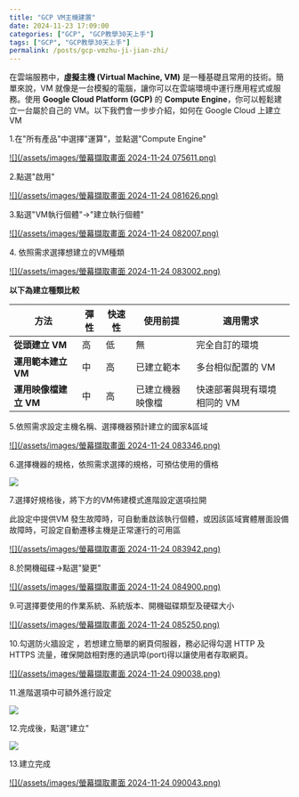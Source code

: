 ```yaml
---
title: "GCP VM主機建置"
date: 2024-11-23 17:09:00
categories: ["GCP", "GCP教學30天上手"]
tags: ["GCP", "GCP教學30天上手"]
permalink: /posts/gcp-vmzhu-ji-jian-zhi/
---
```

在雲端服務中，**虛擬主機 (Virtual Machine, VM)** 是一種基礎且常用的技術。簡單來說，VM 就像是一台模擬的電腦，讓你可以在雲端環境中運行應用程式或服務。使用 **Google Cloud Platform (GCP)** 的 **Compute Engine**，你可以輕鬆建立一台屬於自己的 VM。以下我們會一步步介紹，如何在 Google Cloud 上建立 VM

1.在"所有產品"中選擇"運算"，並點選"Compute Engine"

[![](/assets/images/螢幕擷取畫面 2024-11-24 075611.png)](https://blogger.googleusercontent.com/img/b/R29vZ2xl/AVvXsEgFWcd8YVMcTJCuX09-qyRdGqp0f0kWgLsRkmdoVGbQG1kQJd5mTmBGoQKdkmjDXCWOKRfTsWHqj1CSo2dQ9vrFZIXTSsw_SZ8WXUvEeI96X3uhjvz_hpEHtPXcwXxTY4Qy81mqb9eCaW2TacsEYCgYPbKOXl7Iaej-jzQq007HZCC7OEEXvEg4SSrjP10/s1006/%E8%9E%A2%E5%B9%95%E6%93%B7%E5%8F%96%E7%95%AB%E9%9D%A2%202024-11-24%20075611.png)

2.點選"啟用"

[![](/assets/images/螢幕擷取畫面 2024-11-24 081626.png)](https://blogger.googleusercontent.com/img/b/R29vZ2xl/AVvXsEh7mZJ1EDOm_opZYTNet2JcuJoaAgkYgUOtMv2-Egdt4hdymuF08VrmWUmcOT0V-lSv5rsWoAo8zrswbhkK9XnZB0g60goibjYn2WIclsfiUAIYjuSyZyjQc_JLlbiICmgwPdB10zEtPumvhXk6EV35kuRk2-m0hP2ND1d9XNaBNMXjv-2t4LDI_p4KWAo/s600/%E8%9E%A2%E5%B9%95%E6%93%B7%E5%8F%96%E7%95%AB%E9%9D%A2%202024-11-24%20081626.png)

3.點選"VM執行個體"→"建立執行個體"  

[![](/assets/images/螢幕擷取畫面 2024-11-24 082007.png)](https://blogger.googleusercontent.com/img/b/R29vZ2xl/AVvXsEjXwHhrqVy-9bb-9KWzkmrvSkz1IOj_e8VAbKQU18yGPeRzVB5vA1AF-tNbP6oFsplBLjVZrkYyvI28OKqZwgP2Js7wgR_L2BrgU-dUY3-iTwPaz0KaDvTUCJ7hM1yPxld7-yZOD2Sv31tmKDjYQkoCD2X7lwEfcqxc1XveN1VgcN9789_qV0404PjStrs/s992/%E8%9E%A2%E5%B9%95%E6%93%B7%E5%8F%96%E7%95%AB%E9%9D%A2%202024-11-24%20082007.png)

  

4. 依照需求選擇想建立的VM種類

[![](/assets/images/螢幕擷取畫面 2024-11-24 083002.png)](https://blogger.googleusercontent.com/img/b/R29vZ2xl/AVvXsEg4wYJz_e32rWY9TyeuXboot9IQLZWkTEfVSr0FAWdU1QMCXXcgtFuQrUPk22-NunYHhJcJS-0GRO5fAEOqu55VBcVKJ8lUZDgnw1ChSfm5zWblm1D_zbm2wR-vpEiDqcmMwbOeI1S3naLFLiBC6YQHZM-L19SquPcey7Kw6mYbfIrmcjVo7DHmW5DmQGY/s378/%E8%9E%A2%E5%B9%95%E6%93%B7%E5%8F%96%E7%95%AB%E9%9D%A2%202024-11-24%20083002.png)

  
**以下為建立種類比較**

| 方法 | 彈性 | 快速性 | 使用前提 | 適用需求 |
| --- | --- | --- | --- | --- |
| **從頭建立 VM** | 高 | 低 | 無 | 完全自訂的環境 |
| **運用範本建立 VM** | 中 | 高 | 已建立範本 | 多台相似配置的 VM |
| **運用映像檔建立 VM** | 中 | 高 | 已建立機器映像檔 | 快速部署與現有環境相同的 VM |

5.依照需求設定主機名稱、選擇機器預計建立的國家&區域

[![](/assets/images/螢幕擷取畫面 2024-11-24 083346.png)](https://blogger.googleusercontent.com/img/b/R29vZ2xl/AVvXsEiMHLaqj40-HxV6y58kDC6ixLaffRc9wlfr4zz8TSVpf7K-BX_CDFFWNVw53jCMUHOZK72x0_mDrW2Qyb8-QNzdFU7XstS5ueQ0Nx4RzPpAF0JC6nFytxog_qEeQhcHzqcPgUIYUOM2c3ofyexF_bVR_-w7FwfQanc_9FNGsQiIDaZbznNM2J2nFW2a3lA/s676/%E8%9E%A2%E5%B9%95%E6%93%B7%E5%8F%96%E7%95%AB%E9%9D%A2%202024-11-24%20083346.png)

  

6.選擇機器的規格，依照需求選擇的規格，可預估使用的價格

[![](https://blogger.googleusercontent.com/img/a/AVvXsEgB5xe55_fGu_SzVXL-V7Q_OhoYcgXeyyaKKu0aISk9wi8a-mg4wU4q2nk3uSC9kyLp2sk6ZPiIe3oIKJzDjuj95y-F4N5Bj3l9ox2R0KI-j-VL5-52T7iGErY7YaSmQx7k4lRX0-mccvwIITKu0Og_RbU55na7vx2kBmmufFVkH0wvZNcsQ_TjdzMd1SU=w640-h334)](https://blogger.googleusercontent.com/img/a/AVvXsEgB5xe55_fGu_SzVXL-V7Q_OhoYcgXeyyaKKu0aISk9wi8a-mg4wU4q2nk3uSC9kyLp2sk6ZPiIe3oIKJzDjuj95y-F4N5Bj3l9ox2R0KI-j-VL5-52T7iGErY7YaSmQx7k4lRX0-mccvwIITKu0Og_RbU55na7vx2kBmmufFVkH0wvZNcsQ_TjdzMd1SU)

  
7.選擇好規格後，將下方的VM佈建模式進階設定選項拉開

此設定中提供VM 發生故障時，可自動重啟該執行個體，或因該區域實體層面設備故障時，可設定自動遷移主機是正常運行的可用區

[![](/assets/images/螢幕擷取畫面 2024-11-24 083942.png)](https://blogger.googleusercontent.com/img/b/R29vZ2xl/AVvXsEjlTc4kuCkZG1jRrAfcKmWjtsTTO0y8ha1hphG6h-0PP3E9CqmNoTG_Z-3_8wIf8ZOAOqKy6F027pZzmlfax3yungXnSL_vq2_ebvgj9lemVnlfY_bIwzDbtmyENSNXrUYhnmtTkZv4fvUuwY7zZwRlWfuVFA8Do1CLWyWH_9Vn54lHOCEw-btObPyd_MM/s793/%E8%9E%A2%E5%B9%95%E6%93%B7%E5%8F%96%E7%95%AB%E9%9D%A2%202024-11-24%20083942.png)

8.於開機磁碟→點選"變更"

[![](/assets/images/螢幕擷取畫面 2024-11-24 084900.png)](https://blogger.googleusercontent.com/img/b/R29vZ2xl/AVvXsEgLlEOONfGmjaM2p0gAQOW-Rt2JiKN3DiQH9I9OcFBvBfa5Mkgps1OvBl37asCUu6KxrgHoepXsDmq4E9QP2rhJ3acWqQAkyuE-Jg4hpDMzSKrFEDv0_9tz_Z9WnlLNIRpmnkxYtIluGzu-1ivcpBvg8lcWEAXAfEsgJb5Erot25dpctM1i2gLz6F5N7tg/s614/%E8%9E%A2%E5%B9%95%E6%93%B7%E5%8F%96%E7%95%AB%E9%9D%A2%202024-11-24%20084900.png)

9.可選擇要使用的作業系統、系統版本、開機磁碟類型及硬碟大小

[![](/assets/images/螢幕擷取畫面 2024-11-24 085250.png)](https://blogger.googleusercontent.com/img/b/R29vZ2xl/AVvXsEiBQxYw9vJNObxvfK0xHJRpqln-76V74brGgQoHMOmJnrqHmJgXOtrOqU_-s5bdP_H5sxEhjWz_z1ZnpReDCaROgRjqCfRoxieNPVuJZJZCoZHUXN_u3EaOMPg1vRHuAsi62VX-bBNsi9iQvuWvAQFz8Mahe3XmfK336HOoxUO4lrrSVgtHgBF0tNDn9Hw/s678/%E8%9E%A2%E5%B9%95%E6%93%B7%E5%8F%96%E7%95%AB%E9%9D%A2%202024-11-24%20085250.png)

10.勾選防火牆設定 ，若想建立簡單的網頁伺服器，務必記得勾選 HTTP 及 HTTPS 流量，確保開啟相對應的通訊埠(port)得以讓使用者存取網頁。

[![](/assets/images/螢幕擷取畫面 2024-11-24 090038.png)](https://blogger.googleusercontent.com/img/b/R29vZ2xl/AVvXsEiI0JoMT4rnWk5zp0IgsHKnAo9tPjSywuaMdBXjdiXuz4mT_vrrQlfCfKm81MYpaiX6iSNxcTpvHr9ADEy0Jb6XxPsTsLeBCv_PuTPPCcawPH_ZSX37gMjpGQXK2iuqVL7OsgCI6Fwn_X_slAP5NKFThgBRbRpiYDlO2EglF2ZPDJQXtHtdz5-UnIjs5l8/s410/%E8%9E%A2%E5%B9%95%E6%93%B7%E5%8F%96%E7%95%AB%E9%9D%A2%202024-11-24%20090038.png)

11.進階選項中可額外進行設定

[![](https://blogger.googleusercontent.com/img/a/AVvXsEh_iZxhXTohw_oUFt6FS1FnD00bAH_ZhDTeE0iKJHvWAYguU5PaDeCLiWagf5nab7srWBR2ptO0x2qgAmRaCZ5AsDavSBEXn2zofKuUnf5zcW6j_y2mRy8nTsGy96QFW2KoSzQwNnNU8gvxMeKkHWOHsNM6F8pUEYQdyu4vIA5lZXyet_RjaC60j2OCH2k=w640-h530)](https://blogger.googleusercontent.com/img/a/AVvXsEh_iZxhXTohw_oUFt6FS1FnD00bAH_ZhDTeE0iKJHvWAYguU5PaDeCLiWagf5nab7srWBR2ptO0x2qgAmRaCZ5AsDavSBEXn2zofKuUnf5zcW6j_y2mRy8nTsGy96QFW2KoSzQwNnNU8gvxMeKkHWOHsNM6F8pUEYQdyu4vIA5lZXyet_RjaC60j2OCH2k)

12.完成後，點選"建立"

[![](https://blogger.googleusercontent.com/img/a/AVvXsEgJCmCSs3msLJwQbmPEuVmKqtbkaG86PNbdaoYKzLrbnpHXhGWskytFsfuL6zV6W0ejG2MvbnmYOZrFoMceDtlbAukL__KptCElhvSupbgTyi4MtMxtBpyT-RbaFHvHSkk9gmgb0lo7qpLn4lzCKCMTwGVeQP50dAS6wwNIkJpRPavn6BvkkEM5Wh10bJU=s16000)](https://blogger.googleusercontent.com/img/a/AVvXsEgJCmCSs3msLJwQbmPEuVmKqtbkaG86PNbdaoYKzLrbnpHXhGWskytFsfuL6zV6W0ejG2MvbnmYOZrFoMceDtlbAukL__KptCElhvSupbgTyi4MtMxtBpyT-RbaFHvHSkk9gmgb0lo7qpLn4lzCKCMTwGVeQP50dAS6wwNIkJpRPavn6BvkkEM5Wh10bJU)

13.建立完成

[![](/assets/images/螢幕擷取畫面 2024-11-24 090043.png)](https://blogger.googleusercontent.com/img/b/R29vZ2xl/AVvXsEgTFRk4kcDJth1VzXmvqHSfc0sB_ItXwn5MSoyHQUxPLoSsmhbkwZ51eVhfDLFUwaw-AuBU1iJRam42dXG2lYKWGKkfm9fCcd015TpRpvenKe-oNc4VRoKajF5gf5XQ4-a-HVpzpxCiiB_4vsX3T-5kyCxUpj1GC0EYSUnUBTNbHgJuV7yumRYg1qhiROQ/s1384/%E8%9E%A2%E5%B9%95%E6%93%B7%E5%8F%96%E7%95%AB%E9%9D%A2%202024-11-24%20090043.png)